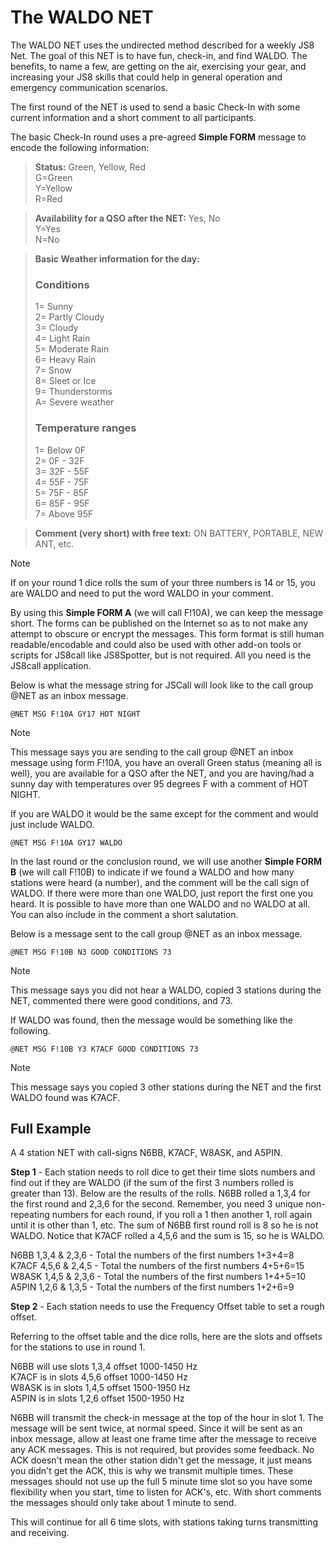 # **The WALDO NET**

The WALDO NET uses the undirected method described for a weekly JS8 Net. The goal of this NET is to have fun, check-in, and find WALDO. The benefits, to name a few, are getting on the air, exercising your gear, and increasing your JS8 skills that could help in general operation and emergency communication scenarios.

The first round of the NET is used to send a basic Check-In with some current information and a short comment to all participants.

The basic Check-In round uses a pre-agreed **Simple FORM** message to encode the following information:

> **Status:** Green, Yellow, Red  
> G=Green  
> Y=Yellow  
> R=Red

> **Availability for a QSO after the NET:**  Yes, No  
> Y=Yes  
> N=No

> **Basic Weather information for the day:**   
> ### Conditions
> 1= Sunny  
> 2= Partly Cloudy  
> 3= Cloudy  
> 4= Light Rain  
> 5= Moderate Rain  
> 6= Heavy Rain  
> 7= Snow  
> 8= Sleet or Ice  
> 9= Thunderstorms  
> A= Severe weather   
> ### Temperature ranges  
> 1= Below 0F  
> 2= 0F \- 32F  
> 3= 32F \- 55F  
> 4= 55F \- 75F  
> 5= 75F \- 85F  
> 6= 85F \- 95F  
> 7= Above 95F

> **Comment (very short) with free text:** ON BATTERY, PORTABLE, NEW ANT, etc.
 
> [!NOTE]
> If on your round 1 dice rolls the sum  of your three numbers is 14 or 15, you are WALDO and need to put the word WALDO in your comment.

By using this **Simple FORM A** (we will call F!10A), we can keep the message short. The forms can be published on the Internet so as to not make any attempt to obscure or encrypt the messages. This form format is still human readable/encodable and could also be used with other add-on tools or scripts for JS8call like JS8Spotter, but is not required. All you need is the JS8call application.

Below is what the message string for JSCall will look like to the call group @NET as an inbox message.

``` @NET MSG F!10A GY17 HOT NIGHT ```

> [!NOTE]
> This message says you are sending to the call group @NET an inbox message using form F!10A, you have an overall Green status (meaning all is well), you are available for a QSO after the NET, and you are having/had a sunny day with temperatures over 95 degrees F with a comment of HOT NIGHT.

If you are WALDO it would be the same except for the comment and would just include WALDO.

``` @NET MSG F!10A GY17 WALDO ```

In the last round or the conclusion round, we will use another **Simple FORM B** (we will call F!10B) to indicate if we found a WALDO and how many stations were heard (a number), and the comment will be the call sign of WALDO. If there were more than one WALDO, just report the first one you heard. It is possible to have more than one WALDO and no WALDO at all. You can also include in the comment a short salutation.

Below is a message sent to the call group @NET as an inbox message.

``` @NET MSG F!10B N3 GOOD CONDITIONS 73 ```

> [!NOTE]
> This message says you did not hear a WALDO, copied 3 stations during the NET, commented there were good conditions, and 73.

If WALDO was found, then the message would be something like the following.

``` @NET MSG F!10B Y3 K7ACF GOOD CONDITIONS 73 ```

> [!NOTE]
> This message says you copied 3 other stations during the NET and the first WALDO found was K7ACF.

## **Full Example**

A 4 station NET with call-signs N6BB, K7ACF, W8ASK, and A5PIN.

**Step 1** - Each station needs to roll dice to get their time slots numbers and find out if they are WALDO (if the sum of the first 3 numbers rolled is greater than 13). Below are the results of the rolls. N6BB rolled a 1,3,4 for the first round and 2,3,6 for the second. Remember, you need 3 unique non-repeating numbers for each round, if you roll a 1 then another 1, roll again until it is other than 1, etc. The sum of N6BB first round roll is 8 so he is not WALDO. Notice that K7ACF rolled a 4,5,6 and the sum is 15, so he is WALDO.

N6BB 		1,3,4 & 2,3,6 - Total the numbers of the first numbers 1+3+4=8  
K7ACF	  4,5,6 & 2,4,5 - Total the numbers of the first numbers 4+5+6=15  
W8ASK	  1,4,5 & 2,3,6 - Total the numbers of the first numbers 1+4+5=10  
A5PIN		1,2,6 & 1,3,5 - Total the numbers of the first numbers 1+2+6=9

**Step 2** - Each station needs to use the Frequency Offset table to set a rough offset.

Referring to the offset table and the dice rolls, here are the slots and offsets for the stations to use in round 1\.

N6BB will use slots 1,3,4 offset 1000-1450 Hz  
K7ACF  is in slots 4,5,6 offset 1000-1450 Hz  
W8ASK is in slots 1,4,5  offset 1500-1950 Hz  
A5PIN is in slots 1,2,6 offset 1500-1950 Hz

N6BB will transmit the check-in message at the top of the hour in slot 1. The message will be sent twice, at normal speed. Since it will be sent as an inbox message, allow at least one frame time after the message to receive any ACK messages. This is not required, but provides some feedback. No ACK doesn't mean the other station didn't get the message, it just means you didn't get the ACK, this is why we transmit multiple times. These messages should not use up the full 5 minute time slot so you have some flexibility when you start, time to listen for ACK's, etc. With short comments the messages should only take about 1 minute to send. 

This will continue for all 6 time slots, with stations taking turns transmitting and receiving.  
